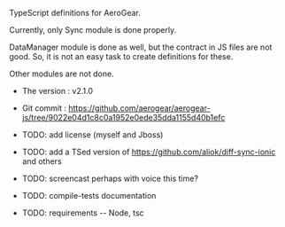 TypeScript definitions for AeroGear.

Currently, only Sync module is done properly.

DataManager module is done as well, but the contract in JS files are not good. So, it is not an easy task to create definitions for these.

Other modules are not done.

* The version : v2.1.0
* Git commit : https://github.com/aerogear/aerogear-js/tree/9022e04d1c8c0a1952e0ede35dda1155d40b1efc

* TODO: add license (myself and Jboss)
* TODO: add a TSed version of https://github.com/aliok/diff-sync-ionic and others
* TODO: screencast perhaps with voice this time?


* TODO: compile-tests documentation
* TODO: requirements -- Node, tsc